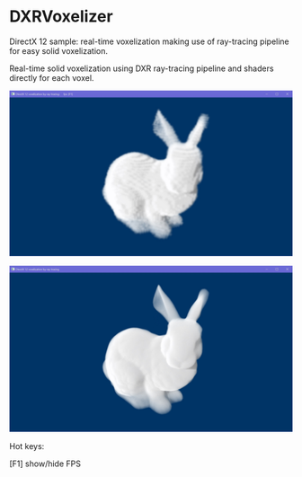 # DXRVoxelizer
DirectX 12 sample: real-time voxelization making use of ray-tracing pipeline for easy solid voxelization.

Real-time solid voxelization using DXR ray-tracing pipeline and shaders directly for each voxel.

![Solid voxelization result](https://github.com/StarsX/DXRVoxelizer/blob/master/Doc/Images/SolidVoxelization.jpg "Voxelization result")

![Hi-resolution exsample](https://github.com/StarsX/DXRVoxelizer/blob/master/Doc/Images/VoxelizationHiRes.jpg "Hi-resolution exsample (not default)")

Hot keys:

[F1] show/hide FPS
